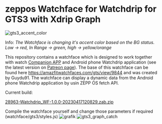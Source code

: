  # zeppos Watchface for Watchdrip for GTS3 with Xdrip Graph

![gts3_accent_color](https://user-images.githubusercontent.com/65983953/232462735-a074480b-8a95-4b48-91e5-f1f9c6f31dd0.png)

Info: *The Watchface is changing it's accent color based on the BG status. Low -> red, In Range -> green, high -> yellow/orange*

This repository contains a watchface which is designed to work together with watch <a href="https://github.com/bigdigital/zeppos_watchdrip_app">Companion APP</a>  and Android phone Watchdrip application (see the latest version on <a href="https://www.patreon.com/xdrip_miband">Patreon page</a>). The base of this watchface can be found here https://amazfitwatchfaces.com/gts/view/9844 and was created by Guydu91.
The watchface can display a dynamic data from the Android phone Watchdrip application by usin ZEPP OS fetch API.

Current build:

[28963-Watchdrip_WF-1.0.0-20230417120829.zab.zip](https://github.com/sedy89/zeppos_watchdrip_timer_wf/files/11248838/28963-Watchdrip_WF-1.0.0-20230417120829.zab.zip)


Compile the watchface yourself and change those parameters if required (watchface/gts3/styles.js)
![grafik](https://user-images.githubusercontent.com/65983953/232456088-b3dc411d-cbbd-401a-a74e-557bf4bb35cd.png) ![gts3_graph_catch](https://user-images.githubusercontent.com/65983953/232457934-bd1dcee7-418a-4076-8c58-b39cf40b65c7.png)



